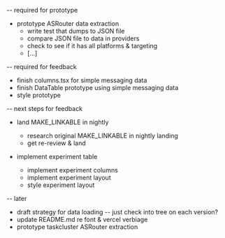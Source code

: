 -- required for prototype

* prototype ASRouter data extraction
  * write test that dumps to JSON file
  * compare JSON file to data in providers
  * check to see if it has all platforms & targeting
  * [...]

-- required for feedback

* finish columns.tsx for simple messaging data
* finish DataTable prototype using simple messaging data
* style prototype

-- next steps for feedback

* land MAKE_LINKABLE in nightly
  * research original MAKE_LINKABLE in nightly landing
  * get re-review & land

* implement experiment table
  * implement experiment columns
  * implement experiment layout
  * style experiment layout

-- later

* draft strategy for data loading -- just check into tree on each version?
* update README.md re font & vercel verbiage
* prototype taskcluster ASRouter extraction
